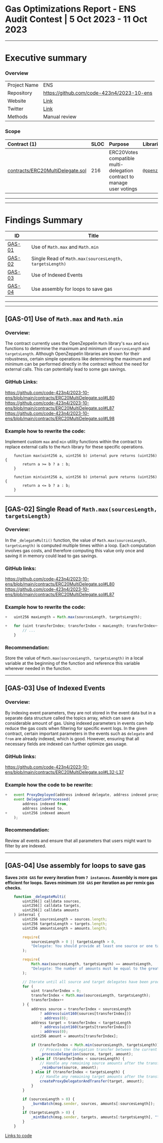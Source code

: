 # Gas Optimizations Report - ENS Audit Contest | 5 Oct 2023 - 11 Oct 2023

---

# Executive summary

### Overview

|              |                                           |
| :----------- | :---------------------------------------- |
| Project Name | ENS                                       |
| Repository   | https://github.com/code-423n4/2023-10-ens |
| Website      | [Link](https://ens.domains/)              |
| Twitter      | [Link](https://twitter.com/ensdomains)    |
| Methods      | Manual review                             |

### Scope

| Contract (1)                                                                                                             | SLOC | Purpose                                                                | Libraries used                                           |
| :----------------------------------------------------------------------------------------------------------------------- | :--- | :--------------------------------------------------------------------- | :------------------------------------------------------- |
| [contracts/ERC20MultiDelegate.sol](https://github.com/code-423n4/2023-10-ens/blob/main/contracts/ERC20MultiDelegate.sol) | 216  | ERC20Votes compatible multi-delegation contract to manage user votings | [`@openzeppelin/*`](https://openzeppelin.com/contracts/) |

---

---

# Findings Summary

| ID                | Title                                                   |
| ----------------- | ------------------------------------------------------- |
| [GAS-01](#GAS-01) | Use of `Math.max` and `Math.min`                        |
| [GAS-02](#GAS-02) | Single Read of `Math.max(sourcesLength, targetsLength)` |
| [GAS-03](#GAS-03) | Use of Indexed Events                                   |
| [GAS-04](#GAS-04) | Use assembly for loops to save gas                      |

---

---

## <a name="GAS-01"></a>[GAS-01] Use of `Math.max` and `Math.min`

### Overview:

The contract currently uses the OpenZeppelin `Math` library's `max` and `min` functions to determine the maximum and minimum of `sourcesLength` and `targetsLength`. Although OpenZeppelin libraries are known for their robustness, certain simple operations like determining the maximum and minimum can be performed directly in the contract without the need for external calls. This can potentially lead to some gas savings.

### GitHub Links:

https://github.com/code-423n4/2023-10-ens/blob/main/contracts/ERC20MultiDelegate.sol#L80
https://github.com/code-423n4/2023-10-ens/blob/main/contracts/ERC20MultiDelegate.sol#L87
https://github.com/code-423n4/2023-10-ens/blob/main/contracts/ERC20MultiDelegate.sol#L98

### Example how to rewrite the code:

Implement custom `max` and `min` utility functions within the contract to replace external calls to the `Math` library for these specific operations.

```solidity
    function max(uint256 a, uint256 b) internal pure returns (uint256) {
        return a >= b ? a : b;
    }

    function min(uint256 a, uint256 b) internal pure returns (uint256) {
        return a <= b ? a : b;
    }
```

---

## <a name="GAS-02"></a>[GAS-02] Single Read of `Math.max(sourcesLength, targetsLength)`

### Overview:

In the `_delegateMulti()` function, the value of `Math.max(sourcesLength, targetsLength)` is computed multiple times within a loop. Each computation involves gas costs, and therefore computing this value only once and saving it in memory could lead to gas savings.

### GitHub links:

https://github.com/code-423n4/2023-10-ens/blob/main/contracts/ERC20MultiDelegate.sol#L80
https://github.com/code-423n4/2023-10-ens/blob/main/contracts/ERC20MultiDelegate.sol#L87

### Example how to rewrite the code:

```jsx
+   uint256 maxLength = Math.max(sourcesLength, targetsLength);

+   for (uint transferIndex; transferIndex < maxLength; transferIndex++) {
        // ...
    }
```

### Recommendation:

Store the value of `Math.max(sourcesLength, targetsLength)` in a local variable at the beginning of the function and reference this variable wherever needed in the function.

---

## <a name="GAS-03"></a>[GAS-03] Use of Indexed Events

### Overview:

By indexing event parameters, they are not stored in the event data but in a separate data structure called the topics array, which can save a considerable amount of gas.
Using indexed parameters in events can help reduce the gas costs when filtering for specific event logs. In the given contract, certain important parameters in the events such as `delegate` and `from` are already indexed, which is good. However, ensuring that all necessary fields are indexed can further optimize gas usage.

### GitHub links:

https://github.com/code-423n4/2023-10-ens/blob/main/contracts/ERC20MultiDelegate.sol#L32-L37

### Example how the code to be rewrite:

```jsx
+   event ProxyDeployed(address indexed delegate, address indexed proxyAddress);
    event DelegationProcessed(
        address indexed from,
        address indexed to,
+       uint256 indexed amount
    );
```

### Recommendation:

Review all events and ensure that all parameters that users might want to filter by are indexed.

---

## <a name="GAS-04"></a>[GAS-04] Use assembly for loops to save gas

**Saves `2450 GAS` for every iteration from `7 instances`.
Assembly is more gas efficient for loops. Saves minimum `350 GAS` per iteration as per remix gas checks.**

```jsx
    function _delegateMulti(
        uint256[] calldata sources,
        uint256[] calldata targets,
        uint256[] calldata amounts
    ) internal {
        uint256 sourcesLength = sources.length;
        uint256 targetsLength = targets.length;
        uint256 amountsLength = amounts.length;

        require(
            sourcesLength > 0 || targetsLength > 0,
            "Delegate: You should provide at least one source or one target delegate"
        );

        require(
            Math.max(sourcesLength, targetsLength) == amountsLength,
            "Delegate: The number of amounts must be equal to the greater of the number of sources or targets"
        );

        // Iterate until all source and target delegates have been processed.
        for (
            uint transferIndex = 0;
            transferIndex < Math.max(sourcesLength, targetsLength);
            transferIndex++
        ) {
            address source = transferIndex < sourcesLength
                ? address(uint160(sources[transferIndex]))
                : address(0);
            address target = transferIndex < targetsLength
                ? address(uint160(targets[transferIndex]))
                : address(0);
            uint256 amount = amounts[transferIndex];

            if (transferIndex < Math.min(sourcesLength, targetsLength)) {
                // Process the delegation transfer between the current source and target delegate pair.
                _processDelegation(source, target, amount);
            } else if (transferIndex < sourcesLength) {
                // Handle any remaining source amounts after the transfer process.
                _reimburse(source, amount);
            } else if (transferIndex < targetsLength) {
                // Handle any remaining target amounts after the transfer process.
                createProxyDelegatorAndTransfer(target, amount);
            }
        }

        if (sourcesLength > 0) {
            _burnBatch(msg.sender, sources, amounts[:sourcesLength]);
        }
        if (targetsLength > 0) {
            _mintBatch(msg.sender, targets, amounts[:targetsLength], "");
        }
    }
```

[Links to code](https://github.com/code-423n4/2023-10-ens/blob/main/contracts/ERC20MultiDelegate.sol#L65-L116)
